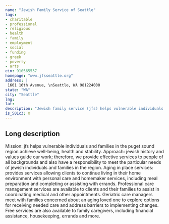 ```yaml
---
name: "Jewish Family Service of Seattle"
tags:
- charitable
- professional
- religious
- health
- family
- employment
- social
- funding
- greek
- poverty
- arts
ein: 910565537
homepage: "www.jfsseattle.org"
address: |
 1601 16th Avenue, \nSeattle, WA 981224000
state: "WA"
city: "Seattle"
lng: 
lat: 
description: "Jewish family service (jfs) helps vulnerable individuals and families in the puget sound region achieve well-being, health and stability. "
is_501c3: X
---
```


## Long description

Mission: jfs helps vulnerable individuals and families in the puget sound region achieve well-being, health and stability. Approach: jewish history and values guide our work; therefore, we provide effective services to people of all backgrounds and also have a responsibility to meet the particular needs of jewish individuals and families in the region. Aging in place services: provides services allowing clients to continue living in their home environment with personal care and homemaker services, including meal preparation and completing or assisting with errands. Professional care management services are available to clients and their families to assist in coordinating medical and other appointments. Geriatric care managers meet with families concerned about an aging loved one to explore options for receiving needed care and address barriers to implementing changes. Free services are also available to family caregivers, including financial assistance, housekeeping, errands and more. 

